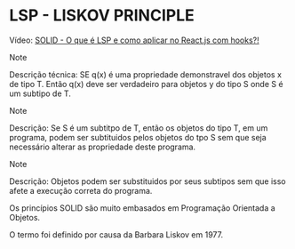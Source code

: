 # LSP - LISKOV PRINCIPLE 

Vídeo: [SOLID - O que é LSP e como aplicar no React.js com hooks?!](https://youtu.be/2_RRiXxxWBI?list=PLzILwKck99ibHVIa4rLVVGirIDjBSE4Qt) 

> [!NOTE]
> Descrição técnica:
> SE q(x) é uma propriedade demonstravel dos objetos x de tipo T. Então q(x) deve ser verdadeiro para objetos y do tipo S onde S é um subtipo de T.

> [!NOTE]
> Descrição:
> Se S é um subtitpo de T, então os objetos do tipo T, em um programa, podem ser subtituidos pelos objetos do tpo S sem que seja necessário alterar as propriedade deste programa.

> [!NOTE]
> Descrição:
> Objetos podem ser substituidos por seus subtipos sem que isso afete a execução correta do programa.

Os princípios SOLID são muito embasados em Programação Orientada a Objetos.

O termo foi definido por causa da Barbara Liskov em 1977.



